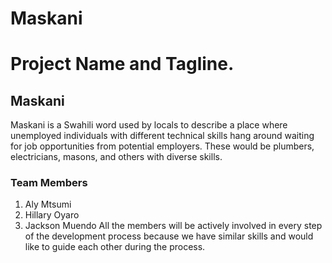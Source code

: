 # __Maskani__

# Project Name and Tagline.

## __Maskani__
Maskani is a Swahili word used by locals to describe a place where unemployed individuals with different technical skills hang around waiting for job opportunities from potential employers. These would be plumbers, electricians, masons, and others with diverse skills.
### __Team Members__
1. Aly Mtsumi
2. Hillary Oyaro
3. Jackson Muendo
All the members will be actively involved in every step of the development process because we have similar skills and would like to guide each other during the process.

